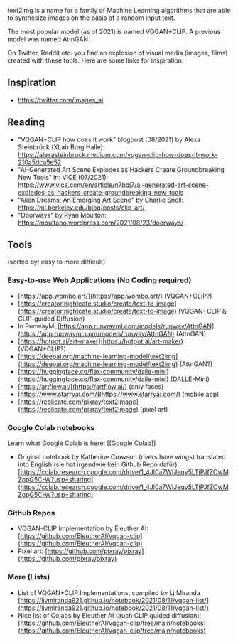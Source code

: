 text2img is a name for a family of Machine Learning algorithms that are able to synthesize images on the basis of a random input text.

The most popular model (as of 2021) is named VQGAN+CLIP. A previous model was named AttnGAN.

On Twitter, Reddit etc. you find an explosion of visual media (images, films) created with these tools. Here are some links for inspiration:

## Inspiration
- https://twitter.com/images_ai


## Reading
- "VQGAN+CLIP how does it work" blogpost (08/2021) by Alexa Steinbrück (XLab Burg Halle): https://alexasteinbruck.medium.com/vqgan-clip-how-does-it-work-210a5dca5e52
- "AI-Generated Art Scene Explodes as Hackers Create Groundbreaking New Tools" in: VICE (07/2021): https://www.vice.com/en/article/n7bqj7/ai-generated-art-scene-explodes-as-hackers-create-groundbreaking-new-tools
- "Alien Dreams: An Emerging Art Scene" by Charlie Snell: https://ml.berkeley.edu/blog/posts/clip-art/
- "Doorways" by Ryan Moulton: https://moultano.wordpress.com/2021/08/23/doorways/

## Tools
(sorted by: easy to more difficult)

### Easy-to-use Web Applications (No Coding required)
-   [https://app.wombo.art/](https://app.wombo.art/) (VQGAN+CLIP?)
-   [https://creator.nightcafe.studio/create/text-to-image](https://creator.nightcafe.studio/create/text-to-image) (VQGAN+CLIP & CLIP-guided Diffusion)
-   In RunwayML[https://app.runwayml.com/models/runway/AttnGAN](https://app.runwayml.com/models/runway/AttnGAN) (AttnGAN)
-   [https://hotpot.ai/art-maker](https://hotpot.ai/art-maker) (VQGAN+CLIP?)
-   [https://deepai.org/machine-learning-model/text2img](https://deepai.org/machine-learning-model/text2img) (AttnGAN?)
-   [https://huggingface.co/flax-community/dalle-mini](https://huggingface.co/flax-community/dalle-mini) (DALLE-Mini)
-   [https://artflow.ai/](https://artflow.ai/) (only faces)
-   [https://www.starryai.com/](https://www.starryai.com/) (mobile app)
-   [https://replicate.com/pixray/text2image](https://replicate.com/pixray/text2image) (pixel art)

### Google Colab notebooks
Learn what Google Colab is here: [[Google Colab]]
- Original notebook by Katherine Crowson (rivers have wings) translated into English (sie hat irgendwie kein Github Repo dafür): [https://colab.research.google.com/drive/1_4Jl0a7WIJeqy5LTjPJfZOwMZopG5C-W?usp=sharing](https://colab.research.google.com/drive/1_4Jl0a7WIJeqy5LTjPJfZOwMZopG5C-W?usp=sharing)

### Github Repos
- VQGAN-CLIP Implementation by Eleuther AI: [https://github.com/EleutherAI/vqgan-clip](https://github.com/EleutherAI/vqgan-clip)
- Pixel art: [https://github.com/pixray/pixray](https://github.com/pixray/pixray)

### More (Lists)
- List of VQGAN+CLIP Implementations, compiled by Lj Miranda [https://ljvmiranda921.github.io/notebook/2021/08/11/vqgan-list/](https://ljvmiranda921.github.io/notebook/2021/08/11/vqgan-list/)
- Nice list of Colabs by Eleuther AI (auch CLIP guided diffusion): [https://github.com/EleutherAI/vqgan-clip/tree/main/notebooks](https://github.com/EleutherAI/vqgan-clip/tree/main/notebooks)